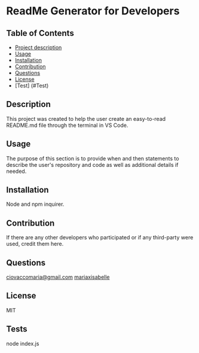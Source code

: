 
  # ReadMe Generator for Developers

  ## Table of Contents
  - [Project description](#Description)
  - [Usage](#Usage)
  - [Installation](#Installation)
  - [Contribution](#Contribution)
  - [Questions](#Questions)
  - [License](#License)
  - [Test] (#Test)

  ## Description
  This project was created to help the user create an easy-to-read README.md file through the terminal in VS Code.

  ## Usage
  The purpose of this section is to provide when and then statements to describe the user's repository and code as well as additional details if needed.

  ## Installation
  Node and npm inquirer.

  ## Contribution
  If there are any other developers who participated or if any third-party were used, credit them here.

  ## Questions
  ciovaccomaria@gmail.com
  [mariaxisabelle](https://github.com/mariaxisabelle/)

  ## License
  MIT
  
  ## Tests
  node index.js
